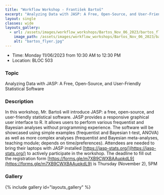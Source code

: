 ```yaml
---
title: "Workflow Workshop - František Bartoš"
excerpt: "Analyzing Data with JASP: A Free, Open-Source, and User-Friendly Statistical Software "
layout: single
classes: wide
layouts_gallery:
  - url: /assets/images/workflow_workshops/Bartos_Nov_06_2023/bartos_flyer.jpg
    image_path: /assets/images/workflow_workshops/Bartos_Nov_06_2023/bartos_flyer.jpg
    alt: "bartos_flyer.jpg"
---
```


- Time: Monday 11/06/2023 from 10:30 AM to 12:30 PM 
- Location: BLOC 503

### Topic

 Analyzing Data with JASP: A Free, Open-Source, and User-Friendly Statistical Software 
`   `

### Description

 In this workshop, Mr. Bartoš will introduce JASP: a free, open-source, and user-friendly statistical software. JASP provides a responsive graphical user interface to R. It allows users to perform various frequentist and Bayesian analyses without programming experience. The software will be showcased using simple examples (frequentist and Bayesian t-test, ANOVA) as well as more complex analyses (frequentist and Bayesian meta-analyses, teaching module; depends on time/preferences).  Attendees are needed to bring their laptops with JASP installed [https://jasp-stats.org/](https://jasp-stats.org/) to actively participate in the workshop. The deadline to fill out the  registration form [https://forms.gle/m7XB9CWXBAAupkdL9](https://forms.gle/m7XB9CWXBAAupkdL9)  is  Thursday (November 2), 5PM 


### Gallery 

{% include gallery id="layouts_gallery" %}
